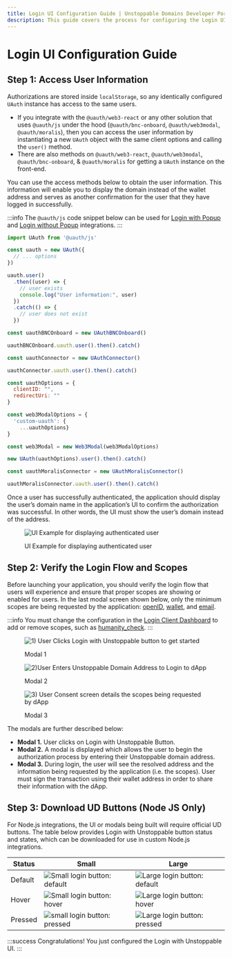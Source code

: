 ```yaml
---
title: Login UI Configuration Guide | Unstoppable Domains Developer Portal
description: This guide covers the process for configuring the Login UI to obtain user information and display the authenticated user's domain name instead of address.
---
```


# Login UI Configuration Guide

## Step 1: Access User Information

Authorizations are stored inside `localStorage`, so any identically configured `UAuth` instance has access to the same users.

* If you integrate with the `@uauth/web3-react` or any other solution that uses `@uauth/js` under the hood (`@uauth/bnc-onboard`, `@uauth/web3modal`, `@uauth/moralis`), then you can access the user information by instantiating a new `UAuth` object with the same client options and calling the `user()` method.
* There are also methods on `@uauth/web3-react`, `@uauth/web3modal`, `@uauth/bnc-onboard`, & `@uauth/moralis` for getting a `UAuth` instance on the front-end.

You can use the access methods below to obtain the user information. This information will enable you to display the domain instead of the wallet address and serves as another confirmation for the user that they have logged in successfully.

:::info
The `@uauth/js` code snippet below can be used for [Login with Popup](login-with-popup.md) and [Login without Popup](login-without-popup.md) integrations.
:::

```javascript @uauth/js
import UAuth from '@uauth/js'

const uauth = new UAuth({
  // ... options
})

uauth.user()
  .then((user) => {
    // user exists
    console.log("User information:", user)
  })
  .catch(() => {
    // user does not exist
  })
```

```javascript bnc-onboard
const uauthBNCOnboard = new UAuthBNCOnboard()

uauthBNCOnboard.uauth.user().then().catch()
```

```javascript web3-react
const uauthConnector = new UAuthConnector()

uauthConnector.uauth.user().then().catch()
```

```javascript web3modal
const uauthOptions = {
  clientID: "",
  redirectUri: ""
}

const web3ModalOptions = {
  'custom-uauth': {
    ...uauthOptions}
}

const web3Modal = new Web3Modal(web3ModalOptions)

new UAuth(uauthOptions).user().then().catch()
```

```javascript moralis
const uauthMoralisConnector = new UAuthMoralisConnector()

uauthMoralisConnector.uauth.user().then().catch()

```

Once a user has successfully authenticated, the application should display the user’s domain name in the application’s UI to confirm the authorization was successful. In other words, the UI must show the user’s domain instead of the address.

<figure>

![UI Example for displaying authenticated user](/images/third-UI-example-login-domains.png '#width=50%')

<figcaption>UI Example for displaying authenticated user</figcaption>
</figure>

## Step 2: Verify the Login Flow and Scopes

Before launching your application, you should verify the login flow that users will experience and ensure that proper scopes are showing or enabled for users. In the last modal screen shown below, only the minimum scopes are being requested by the application: [openID](../get-started-login/scopes-for-login.md#openid-scope), [wallet](../get-started-login/scopes-for-login.md#wallet-scope), and [email](../get-started-login/scopes-for-login.md#email-scope).

:::info
You must change the configuration in the [Login Client Dashboard](login-client-configuration.md#scopes) to add or remove scopes, such as [humanity_check](../get-started-login/scopes-for-login.md#humanity_check-scope).
:::

<figure class="one-third-inline-block">

![1) User Clicks Login with Unstoppable button to get started](/images/login-domains-modal1.png)

<figcaption>Modal 1</figcaption>
</figure>


<figure class="one-third-inline-block">

![2)User Enters Unstoppable Domain Address to Login to dApp](/images/login-domains-modal2-v2.png)

<figcaption>Modal 2</figcaption>
</figure>


<figure class="one-third-inline-block">

![3) User Consent screen details the scopes being requested by dApp](/images/consent-screen-marked-v2.png)

<figcaption>Modal 3</figcaption>
</figure>

The modals are further described below:

* **Modal 1.** User clicks on Login with Unstoppable Button.
* **Modal 2.** A modal is displayed which allows the user to begin the authorization process by entering their Unstoppable domain address.
* **Modal 3.** During login, the user will see the resolved address and the information being requested by the application (i.e. the scopes). User must sign the transaction using their wallet address in order to share their information with the dApp.

## Step 3: Download UD Buttons (Node JS Only)

For Node.js integrations, the UI or modals being built will require official UD buttons. The table below provides Login with Unstoppable button status and states, which can be downloaded for use in custom Node.js integrations.

| Status  | Small                                       | Large                                         |
| ------- | ------------------------------------------- | --------------------------------------------- |
| Default | ![Small login button: default](/images/default-icon.png) | ![Large login button: default](/images/default-button.png) |
| Hover   | ![Small login button: hover](/images/hover-icon.png)   | ![Large login button: hover](/images/hover-button.png)   |
| Pressed | ![small login button: pressed](/images/pressed-icon.png) | ![Large login button: pressed](/images/pressed-button.png) |

:::success Congratulations!
You just configured the Login with Unstoppable UI.
:::
